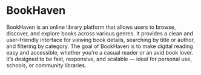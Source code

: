 # BookHaven

BookHaven is an online library platform that allows users to browse, discover, and explore books across various genres. It provides a clean and user-friendly interface for viewing book details, searching by title or author, and filtering by category.
The goal of BookHaven is to make digital reading easy and accessible, whether you're a casual reader or an avid book lover. 
It’s designed to be fast, responsive, and scalable — ideal for personal use, schools, or community libraries.
